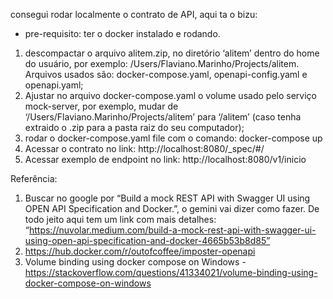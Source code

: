consegui rodar localmente o contrato de API, aqui ta o bizu:

  * pre-requisito: ter o docker instalado e rodando.

1. descompactar o arquivo alitem.zip, no diretório ‘alitem’ dentro do home do usuário, por exemplo: /Users/Flaviano.Marinho/Projects/alitem. Arquivos usados são: docker-compose.yaml, openapi-config.yaml e openapi.yaml;
2. ⁠Ajustar no arquivo docker-compose.yaml o volume usado pelo serviço mock-server, por exemplo, mudar de ‘/Users/Flaviano.Marinho/Projects/alitem’ para ‘/alitem’ (caso tenha extraido o .zip para a pasta raiz do seu computador); 
3. ⁠⁠rodar o docker-compose.yaml file com o comando: docker-compose up
4. ⁠⁠⁠Acessar o contrato no link: http://localhost:8080/_spec/#/
5. ⁠⁠⁠Acessar exemplo de endpoint no link: http://localhost:8080/v1/inicio


Referência: 
1. Buscar no google por “Build a mock REST API with Swagger UI using OPEN API Specification and Docker.”, o gemini vai dizer como fazer. De todo jeito aqui tem um link com mais detalhes: “https://nuvolar.medium.com/build-a-mock-rest-api-with-swagger-ui-using-open-api-specification-and-docker-4665b53b8d85”
2. https://hub.docker.com/r/outofcoffee/imposter-openapi
3. Volume binding using docker compose on Windows - https://stackoverflow.com/questions/41334021/volume-binding-using-docker-compose-on-windows
